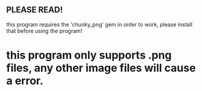 ## PLEASE READ!
this program requires the 'chunky_png' gem in order to work, please install that before using the program!
# this program only supports .png files, any other image files will cause a error.
